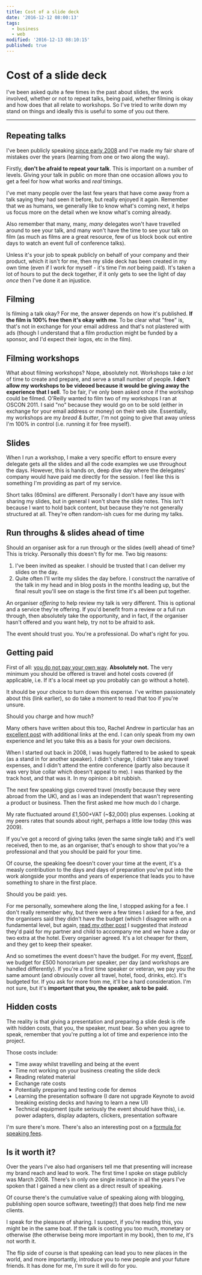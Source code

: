 ```yaml
---
title: Cost of a slide deck
date: '2016-12-12 08:00:13'
tags:
  - business
  - web
modified: '2016-12-13 08:10:15'
published: true
---
```

# Cost of a slide deck

I've been asked quite a few times in the past about slides, the work involved, whether or not to repeat talks, being paid, whether filming is okay and how does that all relate to workshops. So I've tried to write down my stand on things and ideally this is useful to some of you out there.

<!--more-->

---

## Repeating talks

I've been publicly speaking [since early 2008](/2008/03/18/the-dom-scripting-toolkit-jquery) and I've made my fair share of mistakes over the years (learning from one or two along the way).

Firstly, **don't be afraid to repeat your talk**. This is important on a number of levels. Giving your talk in public on more than one occasion allows you to get a feel for how what works and *real* timings.

I've met many people over the last few years that have come away from a talk saying they had seen it before, but really enjoyed it again. Remember that we as humans, we generally like to know what's coming next, it helps us focus more on the detail when we know what's coming already.

Also remember that many, many, *many* delegates won't have travelled around to see your talk, and many won't have the time to see your talk on film (as much as films are a great resource, few of us block book out entire days to watch an event full of conference talks).

Unless it's your job to speak publicly on behalf of your company and their product, which it isn't for me, then my slide deck has been created in my own time (even if I work for myself - it's time I'm *not* being paid). It's taken a lot of hours to put the deck together, if it only gets to see the light of day *once* then I've done it an injustice.

## Filming

Is filming a talk okay? For me, the answer depends on how it's published. **If the film is 100% free then it's okay with me**. To be clear what "free" is, that's not in exchange for your email address and that's not plastered with ads (though I understand that a film production might be funded by a sponsor, and I'd expect their logos, etc in the film).


## Filming workshops

What about filming workshops? Nope, absolutely not. Workshops take *a lot* of time to create and prepare, and serve a small number of people. **I don't allow my workshops to be videoed because it would be giving away the experience that I sell**. To be fair, I've only been asked once if the workshop could be filmed. O'Reilly wanted to film two of my workshops I ran at OSCON 2011. I said "no" because they would go on to be sold (either in exchange for your email address or money) on their web site. Essentially, my workshops are my *bread & butter*, I'm not going to give that away unless I'm 100% in control (i.e. running it for free myself).

## Slides

When I run a workshop, I make a very specific effort to ensure every delegate gets all the slides and all the code examples we use throughout the days. However, this is hands on, deep dive day where the delegates' company would have paid me directly for the session. I feel like this is something I'm providing as part of my service.

Short talks (60mins) are different. Personally I don't have any issue with sharing my slides, but in general I won't share the slide notes. This isn't because I want to hold back content, but because they're not generally structured at all. They're often random-ish cues for me during my talks.

## Run throughs & slides ahead of time

Should an organiser ask for a run through or the slides (well) ahead of time? This is tricky. Personally this doesn't fly for me. Two big reasons:

1. I've been invited as speaker. I should be trusted that I can deliver my slides on the day.
2. Quite often I'll write my slides the day before. I construct the narrative of the talk in my head and in blog posts in the months leading up, but the final result you'll see on stage is the first time it's all been put together.

An organiser *offering* to help review my talk is very different. This is optional and a service they're offering. If you'd benefit from a review or a full run through, then absolutely take the opportunity, and in fact, if the organiser hasn't offered and you want help, try not to be afraid to ask.

The event should trust you. You're a professional. Do what's right for you.

## Getting paid

First of all: [you do not pay your own way](https://remysharp.com/2014/03/07/youre-paying-to-speak). **Absolutely not.** The very minimum you should be offered is travel and hotel costs covered (if applicable, i.e. If it's a local meet up you probably can go without a hotel).

It should be your choice to turn down this expense. I've written passionately about this (link earlier), so do take a moment to read that too if you're unsure.

Should you charge and how much?

Many others have written about this too, Rachel Andrew in particular has an [excellent post](https://rachelandrew.co.uk/archives/2014/05/02/conference-speaking-transparency-and-fairness/) with additional links at the end. I can only speak from my own experience and let you take this as a basis for your own decisions.

When I started out back in 2008, I was hugely flattered to be asked to speak (as a stand in for another speaker). I didn't charge, I didn't take any travel expenses, and I didn't attend the entire conference (partly also because it was very blue collar which doesn't appeal to me). I was thanked by the track host, and that was it. In my opinion: a bit rubbish.

The next few speaking gigs covered travel (mostly because they were abroad from the UK), and as I was an independent that wasn't representing a product or business. Then the first asked me how much do I charge.

My rate fluctuated around £1,500+VAT (~$2,000) plus expenses. Looking at my peers rates that sounds about right, perhaps a little low today (this was  2009).

If you've got a record of giving talks (even the same single talk) and it's well received, then to me, as an organiser, that's enough to show that you're a professional and that you should be paid for your time.

Of course, the speaking fee doesn't cover your time at the event, it's a measly contribution to the days and days of preparation you've put into the work alongside your months and years of experience that leads you to have something to share in the first place.

Should you be paid: yes.

For me personally, somewhere along the line, I stopped asking for a fee. I don't really remember why, but there were a few times I asked for a fee, and the organisers said they didn't have the budget (which I disagree with on a fundamental level, but again, [read my other post](https://remysharp.com/2014/03/07/youre-paying-to-speak!) I suggested that *instead* they'd paid for my partner and child to accompany me and we have a day or two extra at the hotel. Every organiser agreed. It's a lot cheaper for them, and they get to keep their speaker.

And so sometimes the event doesn't have the budget. For my event, [ffconf](https://ffconf.org), we budget for £500 honorarium per speaker, per day (and workshops are handled differently). If you're a first time speaker or veteran, we pay you the same amount (and obviously cover all travel, hotel, food, drinks, etc). It's budgeted for. If you ask for more from me, it'll be a hard consideration. I'm not sure, but it's **important that you, the speaker, ask to be paid.**

## Hidden costs

The reality is that giving a presentation and preparing a slide desk is rife with hidden costs, that you, the speaker, must bear. So when you agree to speak, remember that you're putting a lot of time and experience into the project.

Those costs include:

- Time away whilst travelling and being at the event
- Time not working on your business creating the slide deck
- Reading related material
- Exchange rate costs
- Potentially preparing and testing code for demos
- Learning the presentation software (I dare not upgrade Keynote to avoid breaking existing decks and having to learn a new UI)
- Technical equipment (quite seriously the event should have this), i.e. power adapters, display adapters, clickers, presentation software

I'm sure there's more. There's also an interesting post on a [formula for speaking fees](http://www.thenerdary.net/post/84544230452/a-formula-for-speaking-fees).

## Is it worth it?

Over the years I've also had organisers tell me that presenting will increase my brand reach and lead to work. The first time I spoke on stage publicly was March 2008. There's in only one single instance in all the years I've spoken that I gained a new client as a direct result of speaking.

Of course there's the cumulative value of speaking along with blogging, publishing open source software, tweeting(!) that does help find me new clients.

I speak for the pleasure of sharing. I suspect, if you're reading this, you might be in the same boat. If the talk is costing you too much, monetary or otherwise (the otherwise being more important in my book), then to *me*, it's not worth it.

The flip side of course is that speaking can lead you to new places in the world, and more importantly, introduce you to new people and your future friends. It has done for me, I'm sure it will do for you.
